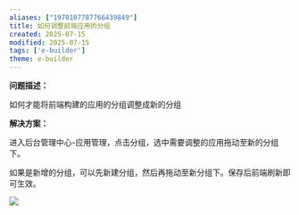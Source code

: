 ```yaml
---
aliases: ["1970107787766439849"]
title: 如何调整前端应用的分组
created: 2025-07-15
modified: 2025-07-15
tags: ['e-builder']
theme: e-builder
---
```


**问题描述：**

如何才能将前端构建的应用的分组调整成新的分组

**解决方案：**

进入后台管理中心-应用管理，点击分组，选中需要调整的应用拖动至新的分组下。

如果是新增的分组，可以先新建分组，然后再拖动至新分组下。保存后前端刷新即可生效。

![](https://myhelpdoc.oss-cn-heyuan.aliyuncs.com/mdimages/a255ba503c853343f2216191336e7135.jpg)